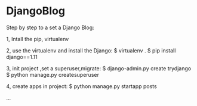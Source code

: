 # DjangoBlog

Step by step to a set a Django Blog:

1, Intall the pip, virtualenv

2, use the virtualenv and install the Django:
	$ virtualenv . 
	$ pip install django==1.11

3, init project ,set a superuser,migrate:
	$ django-admin.py create trydjango
	$ python manage.py createsuperuser
	

4, create apps in project:
	$ python manage.py startapp posts

...


